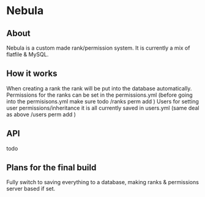 # Nebula

## About
 Nebula is a custom made rank/permission system. It is currently a mix of flatfile & MySQL. 
 
## How it works
 When creating a rank the rank will be put into the database automatically.
 Permissions for the ranks can be set in the permissions.yml (before going into the permisisons.yml make sure todo /ranks perm add <rank> <node>)
 Users for setting user permissions/inheritance it is all currently saved in users.yml (same deal as above /users perm add <player> <node>)
 
## API
 todo

## Plans for the final build
 Fully switch to saving everything to a database, making ranks & permissions server based if set.
 
 
 

